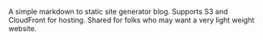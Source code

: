 A simple markdown to static site generator blog. Supports S3 and CloudFront for hosting. Shared for folks who may want a very light weight website.
